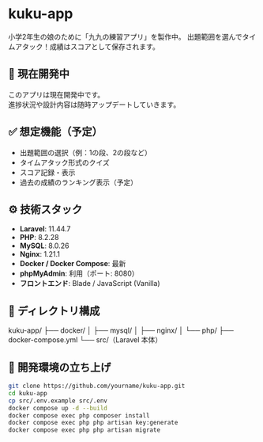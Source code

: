 # kuku-app  


小学2年生の娘のために「九九の練習アプリ」を製作中。
出題範囲を選んでタイムアタック！成績はスコアとして保存されます。

## 📌 現在開発中

このアプリは現在開発中です。  
進捗状況や設計内容は随時アップデートしていきます。

## ✅ 想定機能（予定）

- 出題範囲の選択（例：1の段、2の段など）
- タイムアタック形式のクイズ
- スコア記録・表示
- 過去の成績のランキング表示（予定）

## ⚙️ 技術スタック

- **Laravel**: 11.44.7
- **PHP**: 8.2.28
- **MySQL**: 8.0.26
- **Nginx**: 1.21.1
- **Docker / Docker Compose**: 最新
- **phpMyAdmin**: 利用（ポート: 8080）
- **フロントエンド**: Blade / JavaScript (Vanilla)

## 📁 ディレクトリ構成

kuku-app/
├── docker/
│   ├── mysql/
│   ├── nginx/
│   └── php/
├── docker-compose.yml
└── src/（Laravel 本体）

## 🚀 開発環境の立ち上げ

```bash
git clone https://github.com/yourname/kuku-app.git
cd kuku-app
cp src/.env.example src/.env
docker compose up -d --build
docker compose exec php composer install
docker compose exec php php artisan key:generate
docker compose exec php php artisan migrate